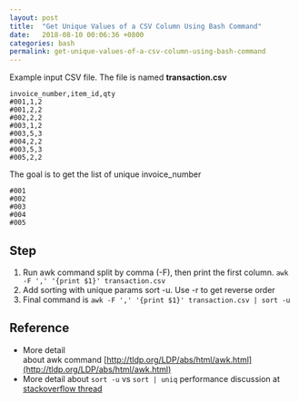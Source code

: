 ```yaml
---
layout: post
title:  "Get Unique Values of a CSV Column Using Bash Command"
date:   2018-08-10 00:06:36 +0800
categories: bash
permalink: get-unique-values-of-a-csv-column-using-bash-command
---
```


Example input CSV file. The file is named <b>transaction.csv</b>

```csv
invoice_number,item_id,qty
#001,1,2
#001,2,2
#002,2,2
#003,1,2
#003,5,3
#004,2,2
#003,5,3
#005,2,2
```

The goal is to get the list of unique invoice_number

```
#001
#002
#003
#004
#005
```

## Step
1. Run awk command split by comma (-F), then print the first column. `awk -F ',' '{print $1}' transaction.csv`
2. Add sorting with unique params sort -u. Use -r to get reverse order
3. Final command is `awk -F ',' '{print $1}' transaction.csv | sort -u`

## Reference
- More detail about awk command [http://tldp.org/LDP/abs/html/awk.html](http://tldp.org/LDP/abs/html/awk.html)
- More detail about `sort -u` vs `sort | uniq` performance discussion at [stackoverflow thread](https://unix.stackexchange.com/questions/76049/what-is-the-difference-between-sort-u-and-sort-uniq)